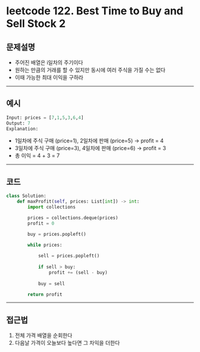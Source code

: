 # leetcode 122. Best Time to Buy and Sell Stock 2

## 문제설명

- 주어진 배열은 i일차의 주기이다
- 원하는 만큼의 거래를 할 수 있지만 동시에 여러 주식을 가질 수는 없다
- 이때 가능한 최대 이익을 구하라

---

## 예시

```python
Input: prices = [7,1,5,3,6,4]
Output: 7
Explanation:
```

- 1일차에 주식 구매 (price=1), 2일차에 판매 (price=5) → profit = 4
- 3일차에 주식 구매 (price=3), 4일차에 판매 (price=6) → profit = 3
- 총 이익 = 4 + 3 = 7

---

## 코드

```python
class Solution:
    def maxProfit(self, prices: List[int]) -> int:
        import collections

        prices = collections.deque(prices)
        profit = 0

        buy = prices.popleft()
        
        while prices:

            sell = prices.popleft()
            
            if sell > buy:
                profit += (sell - buy)
            
            buy = sell

        return profit
```

---

## 접근법

1. 전체 가격 배열을 순회한다
2. 다음날 가격이 오늘보다 높다면 그 차익을 더한다
